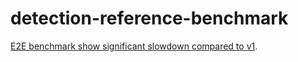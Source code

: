 # detection-reference-benchmark

[E2E benchmark show significant slowdown compared to v1](https://github.com/pytorch/vision/pull/7220#issuecomment-1482654782).